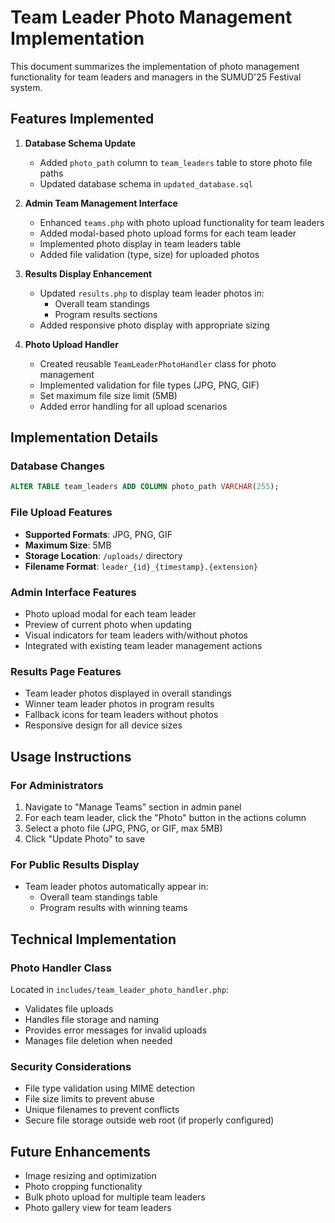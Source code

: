 # Team Leader Photo Management Implementation

This document summarizes the implementation of photo management functionality for team leaders and managers in the SUMUD'25 Festival system.

## Features Implemented

1. **Database Schema Update**
   - Added `photo_path` column to `team_leaders` table to store photo file paths
   - Updated database schema in `updated_database.sql`

2. **Admin Team Management Interface**
   - Enhanced `teams.php` with photo upload functionality for team leaders
   - Added modal-based photo upload forms for each team leader
   - Implemented photo display in team leaders table
   - Added file validation (type, size) for uploaded photos

3. **Results Display Enhancement**
   - Updated `results.php` to display team leader photos in:
     - Overall team standings
     - Program results sections
   - Added responsive photo display with appropriate sizing

4. **Photo Upload Handler**
   - Created reusable `TeamLeaderPhotoHandler` class for photo management
   - Implemented validation for file types (JPG, PNG, GIF)
   - Set maximum file size limit (5MB)
   - Added error handling for all upload scenarios

## Implementation Details

### Database Changes
```sql
ALTER TABLE team_leaders ADD COLUMN photo_path VARCHAR(255);
```

### File Upload Features
- **Supported Formats**: JPG, PNG, GIF
- **Maximum Size**: 5MB
- **Storage Location**: `/uploads/` directory
- **Filename Format**: `leader_{id}_{timestamp}.{extension}`

### Admin Interface Features
- Photo upload modal for each team leader
- Preview of current photo when updating
- Visual indicators for team leaders with/without photos
- Integrated with existing team leader management actions

### Results Page Features
- Team leader photos displayed in overall standings
- Winner team leader photos in program results
- Fallback icons for team leaders without photos
- Responsive design for all device sizes

## Usage Instructions

### For Administrators
1. Navigate to "Manage Teams" section in admin panel
2. For each team leader, click the "Photo" button in the actions column
3. Select a photo file (JPG, PNG, or GIF, max 5MB)
4. Click "Update Photo" to save

### For Public Results Display
- Team leader photos automatically appear in:
  - Overall team standings table
  - Program results with winning teams

## Technical Implementation

### Photo Handler Class
Located in `includes/team_leader_photo_handler.php`:
- Validates file uploads
- Handles file storage and naming
- Provides error messages for invalid uploads
- Manages file deletion when needed

### Security Considerations
- File type validation using MIME detection
- File size limits to prevent abuse
- Unique filenames to prevent conflicts
- Secure file storage outside web root (if properly configured)

## Future Enhancements
- Image resizing and optimization
- Photo cropping functionality
- Bulk photo upload for multiple team leaders
- Photo gallery view for team leaders